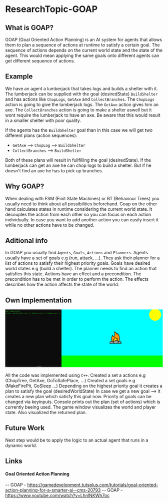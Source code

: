 # ResearchTopic-GOAP

## What is GOAP?
GOAP (Goal Oriented Action Planning) is an AI system for agents that allows them to plan a sequence of actions at runtime to satisfy a certain goal.
The sequence of actions depends on the current world state and the state of the agent. This would mean applying the same goals onto different agents can get different sequence of actions.

## Example
We have an agent a lumberjack that takes logs and builds a shelter with it. The lumberjack can be supplied with the goal (desiredState) `BuildShelter` and has actions like `ChopLogs`, `GetAxe` and `CollectBranches`. The `ChopLogs` action is going to give the lumberjack logs. The `GetAxe` action gives him an axe. The `CollectBranches` action is going to make a shelter aswell but it wont require the lumberjack to have an axe. Be aware that this would result in a smaller shelter with poor quality.

If the agents has the `BuildShelter` goal than in this case we will get two different plans (action sequences):
* `GetAxe` --> `ChopLog` --> `BuildShelter`
* `CollectBranches` --> `BuildShelter`

Both of these plans will result in fullfilling the goal (desiredState).
If the lumberjack can get an axe he can chop logs to build a shelter. But if he doesn't find an axe he has to pick up branches.

## Why GOAP?
When dealing with FSM (Finit State Machines) or BT (Behaviour Trees) you usually need to think about all possibilities beforehand. Goap on the other hand calculates states in runtime considering the current world state. It decouples the action from each other so you can focus on each action individually. In case you want to add another action you can easily insert it while no other actions have to be changed.

## Aditional info
In GOAP you usually find `Agents`, `Goals`, `Actions` and `Planners`.
Agents usually have a set of goals e.g (run, attack, ...). They ask their planner for a list of actions to satisfy their highest priority goals.
Goals have desired world states e.g (build a shelter). The planner needs to find an action that satisfies this state.
Actions have an effect and a precondition. The precondition has to be met in order to perform the action. The effects describes how the action affects the state of the world.

## Own Implementation

![MyImplementation](https://github.com/Nicckx/ResearchTopic-GOAP/blob/main/GOAP.gif)

All the code was implemented using `C++`.
Created a set a actions e.g (ChopTree, GetAxe, GoToSafePlace, ...)
Created a set goals e.g (MakeFirePit, GoSleep ...)
Depending on the highest priority goal it creates a plan to satisfy the goal (desiredWorldState)
In case we get a new goal --> it creates a new plan which satisfy this goal now.
Priority of goals can be changed via keyinputs.
Console prints out the plan (set of actions) which is currently beeing used.
The game window visualizes the world and player state. Also visualized the returned plan.

## Future Work
Next step would be to apply the logic to an actual agent that runs in a dynamic world.

## Links

#### Goal Oriented Action Planning
-- GOAP - https://gamedevelopment.tutsplus.com/tutorials/goal-oriented-action-planning-for-a-smarter-ai--cms-20793
-- GOAP - https://www.youtube.com/watch?v=LhnlNKWh7oc
